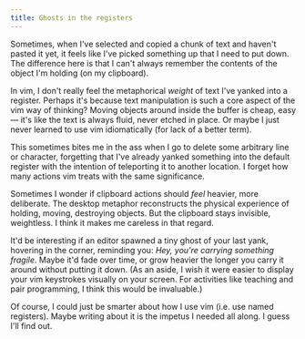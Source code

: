 ```yaml
---
title: Ghosts in the registers
---
```


Sometimes, when I've selected and copied a chunk of text and haven't pasted it yet, it feels like I've picked something up that I need to put down. The difference here is that I can't always remember the contents of the object I'm holding (on my clipboard).

In vim, I don't really feel the metaphorical *weight* of text I've yanked into a register. Perhaps it's because text manipulation is such a core aspect of the vim way of thinking? Moving objects around inside the buffer is cheap, easy — it's like the text is always fluid, never etched in place. Or maybe I just never learned to use vim idiomatically (for lack of a better term).

This sometimes bites me in the ass when I go to delete some arbitrary line or character, forgetting that I've already yanked something into the default register with the intention of teleporting it to another location. I forget how many actions vim treats with the same significance.

Sometimes I wonder if clipboard actions should *feel* heavier, more deliberate. The desktop metaphor reconstructs the physical experience of holding, moving, destroying objects. But the clipboard stays invisible, weightless. I think it makes me careless in that regard.

It'd be interesting if an editor spawned a tiny ghost of your last yank, hovering in the corner, reminding you: *Hey, you're carrying something fragile*. Maybe it'd fade over time, or grow heavier the longer you carry it around without putting it down. (As an aside, I wish it were easier to display your vim keystrokes visually on your screen. For activities like teaching and pair programming, I think this would be invaluable.)

Of course, I could just be smarter about how I use vim (i.e. use named registers). Maybe writing about it is the impetus I needed all along. I guess I'll find out.
